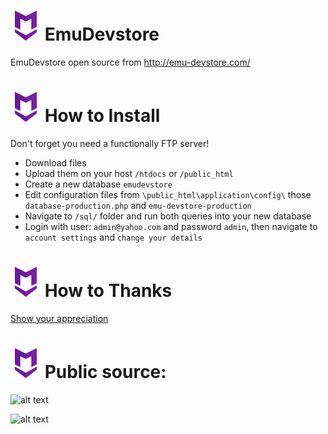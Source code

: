 ![alt text](https://github.com/adam-p/markdown-here/raw/master/src/common/images/icon48.png "Logo") EmuDevstore
==============

EmuDevstore open source from http://emu-devstore.com/

![alt text](https://github.com/adam-p/markdown-here/raw/master/src/common/images/icon48.png "Logo") How to Install
==============
Don't forget you need a functionally FTP server!

- Download files
- Upload them on your host `/htdocs` or `/public_html`
- Create a new database `emudevstore`
- Edit configuration files from `\public_html\application\config\` those `database-production.php` and `emu-devstore-production`
- Navigate to `/sql/` folder and run both queries into your new database
- Login with user: `admin@yahoo.com` and password `admin`, then navigate to `account settings` and `change your details`

![alt text](https://github.com/adam-p/markdown-here/raw/master/src/common/images/icon48.png "Logo") How to Thanks
==============
[Show your appreciation](https://www.paypal.com/cgi-bin/webscr?cmd=_s-xclick&hosted_button_id=X8WS22MFJ2448)


![alt text](https://github.com/adam-p/markdown-here/raw/master/src/common/images/icon48.png "Logo") Public source:
==============

![alt text](http://i.imgur.com/h5mAQ0B.png "Logo")

![alt text](http://i.imgur.com/Uu00Fh0.png "Logo")
